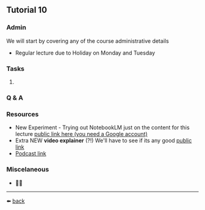 ## Tutorial 10

### Admin
We will start by covering any of the course administrative details
* Regular lecture due to Holiday on Monday and Tuesday

### Tasks
1. 

### Q & A

### Resources
* New Experiment - Trying out NotebookLM just on the content for this lecture [public link here (you need a Google account)](https://notebooklm.google.com/notebook/f4fdd689-059e-4547-9b46-a176e44f6674)
* Extra NEW **video explainer** (?!) We'll have to see if its any good [public link](https://notebooklm.google.com/notebook/f4fdd689-059e-4547-9b46-a176e44f6674?artifactId=d99bda6f-d1ab-4e8d-a49c-d616c3c1720b)
* [Podcast link](https://notebooklm.google.com/notebook/f4fdd689-059e-4547-9b46-a176e44f6674?artifactId=5f538557-3116-4d63-8793-af8d18e4d878)
  
### Miscelaneous
* 🤷‍♂️

---
⬅️ [back](/../../)
